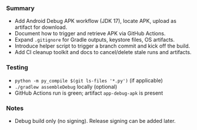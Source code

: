 ### Summary
- Add Android Debug APK workflow (JDK 17), locate APK, upload as artifact for download.
- Document how to trigger and retrieve APK via GitHub Actions.
- Expand `.gitignore` for Gradle outputs, keystore files, OS artifacts.
- Introduce helper script to trigger a branch commit and kick off the build.
- Add CI cleanup toolkit and docs to cancel/delete stale runs and artifacts.

### Testing
- `python -m py_compile $(git ls-files '*.py')` (if applicable)
- `./gradlew assembleDebug` locally (optional)
- GitHub Actions run is green; artifact `app-debug-apk` is present

### Notes
- Debug build only (no signing). Release signing can be added later.
